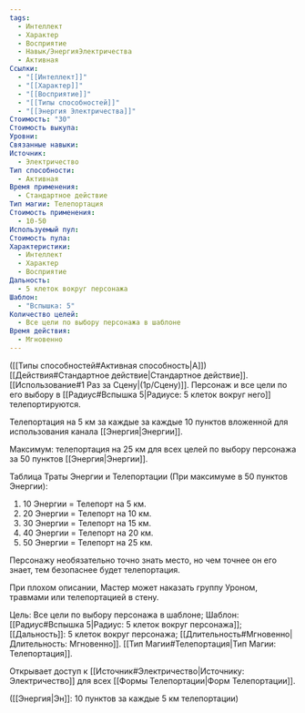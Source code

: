 ```yaml
---
tags:
  - Интеллект
  - Характер
  - Восприятие
  - Навык/ЭнергияЭлектричества
  - Активная
Ссылки:
  - "[[Интеллект]]"
  - "[[Характер]]"
  - "[[Восприятие]]"
  - "[[Типы способностей]]"
  - "[[Энергия Электричества]]"
Стоимость: "30"
Стоимость выкупа: 
Уровни: 
Связанные навыки: 
Источник:
  - Электричество
Тип способности:
  - Активная
Время применения:
  - Стандартное действие
Тип магии: Телепортация
Стоимость применения:
  - 10-50
Используемый пул: 
Стоимость пула: 
Характеристики:
  - Интеллект
  - Характер
  - Восприятие
Дальность:
  - 5 клеток вокруг персонажа
Шаблон:
  - "Вспышка: 5"
Количество целей:
  - Все цели по выбору персонажа в шаблоне
Время действия:
  - Мгновенно
---
```

([[Типы способностей#Активная способность|А]]) [[Действия#Стандартное действие|Стандартное действие]]. [[Использование#1 Раз за Сцену|(1р/Сцену)]]. Персонаж и все цели по его выбору в [[Радиус#Вспышка 5|Радиусе: 5 клеток вокруг него]] телепортируются. 

Телепортация на 5 км за каждые за каждые 10 пунктов вложенной для использования канала [[Энергия|Энергии]].

Максимум: телепортация на 25 км для всех целей по выбору персонажа за 50 пунктов [[Энергия|Энергии]].

Таблица Траты Энергии и Телепортации
(При максимуме в 50 пунктов Энергии):

1. 10 Энергии = Телепорт на 5 км.
2. 20 Энергии = Телепорт на 10 км.
3. 30 Энергии = Телепорт на 15 км.
4. 40 Энергии = Телепорт на 20 км. 
5. 50 Энергии = Телепорт на 25 км.

Персонажу необязательно точно знать место, но чем точнее он его знает, тем безопаснее будет телепортация. 

При плохом описании, Мастер может наказать группу Уроном, травмами или телепортацией в стену.

Цель: Все цели по выбору персонажа в шаблоне; Шаблон: [[Радиус#Вспышка 5|Радиус: 5 клеток вокруг персонажа]]; [[Дальность]]: 5 клеток вокруг персонажа; [[Длительность#Мгновенно|Длительность: Мгновенно]]. [[Тип Магии#Телепортация|Тип Магии: Телепортация]].

Открывает доступ к [[Источник#Электричество|Источнику: Электричество]] для всех [[Формы Телепортации|Форм Телепортации]]. 

([[Энергия|Эн]]: 10 пунктов за каждые 5 км телепортации)